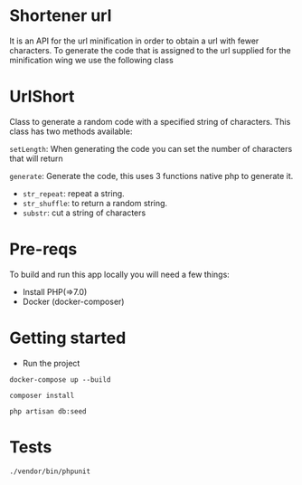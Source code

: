 

# Shortener url

It is an API for the url minification in order to obtain a url with fewer characters.
To generate the code that is assigned to the url supplied for the minification wing we use the following class

# UrlShort

Class to generate a random code with a specified string of characters. This class has two methods available:

`setLength`: When generating the code you can set the number of characters that will return

`generate`: Generate the code, this uses 3 functions native php to generate it.

* `str_repeat`: repeat a string.
* `str_shuffle`: to return a random string.
* `substr`: cut a string of characters

# Pre-reqs
To build and run this app locally you will need a few things:
- Install PHP(=>7.0)
- Docker (docker-composer)

# Getting started

-  Run the project
```
docker-compose up --build

composer install

php artisan db:seed

```
# Tests

```
./vendor/bin/phpunit 
```
